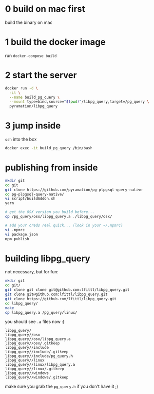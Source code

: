 # 0 build on mac first

build the binary on mac 

# 1 build the docker image

run `docker-compose build`

# 2 start the server

```sh
docker run -d \
  -it \
  --name build_pg_query \
  --mount type=bind,source="$(pwd)"/libpg_query,target=/pg_query \
  pyramation/libpg_query
```

# 3 jump inside

`ssh` into the box

```sh
docker exec -it build_pg_query /bin/bash
```

# publishing from inside 

```sh
mkdir git
cd git
git clone https://github.com/pyramation/pg-plpgsql-query-native
cd pg-plpgsql-query-native/
vi script/buildAddon.sh
yarn

# get the OSX version you build before...
cp /pg_query/osx/libpg_query.a ./libpg_query/osx/

# add your creds real quick... (look in your ~/.npmrc)
vi .npmrc
vi package.json
npm publish
```

# building libpg_query

not necessary, but for fun:

```sh
mkdir git
cd git/
git clone git clone git@github.com:lfittl/libpg_query.git
git clone git@github.com:lfittl/libpg_query.git
git clone https://github.com/lfittl/libpg_query.git
cd libpg_query/
make
cp libpg_query.a /pg_query/linux/
```
 
you should see `.a` files now :)

```
libpg_query/
libpg_query//osx
libpg_query//osx/libpg_query.a
libpg_query//osx/.gitkeep
libpg_query//include
libpg_query//include/.gitkeep
libpg_query//include/pg_query.h
libpg_query//linux
libpg_query//linux/libpg_query.a
libpg_query//linux/.gitkeep
libpg_query//windows
libpg_query//windows/.gitkeep
```

make sure you grab the `pg_query.h` if you don't have it ;)